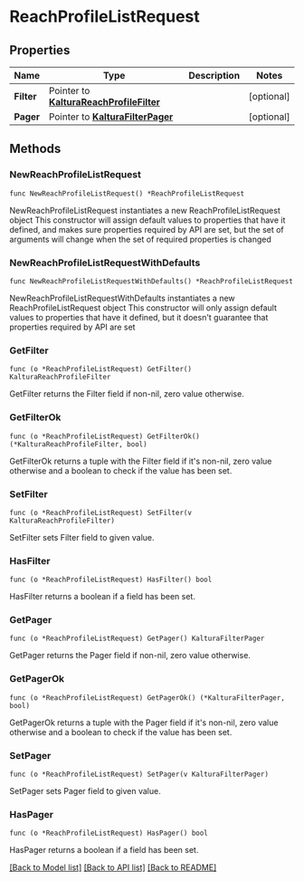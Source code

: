 # ReachProfileListRequest

## Properties

Name | Type | Description | Notes
------------ | ------------- | ------------- | -------------
**Filter** | Pointer to [**KalturaReachProfileFilter**](KalturaReachProfileFilter.md) |  | [optional] 
**Pager** | Pointer to [**KalturaFilterPager**](KalturaFilterPager.md) |  | [optional] 

## Methods

### NewReachProfileListRequest

`func NewReachProfileListRequest() *ReachProfileListRequest`

NewReachProfileListRequest instantiates a new ReachProfileListRequest object
This constructor will assign default values to properties that have it defined,
and makes sure properties required by API are set, but the set of arguments
will change when the set of required properties is changed

### NewReachProfileListRequestWithDefaults

`func NewReachProfileListRequestWithDefaults() *ReachProfileListRequest`

NewReachProfileListRequestWithDefaults instantiates a new ReachProfileListRequest object
This constructor will only assign default values to properties that have it defined,
but it doesn't guarantee that properties required by API are set

### GetFilter

`func (o *ReachProfileListRequest) GetFilter() KalturaReachProfileFilter`

GetFilter returns the Filter field if non-nil, zero value otherwise.

### GetFilterOk

`func (o *ReachProfileListRequest) GetFilterOk() (*KalturaReachProfileFilter, bool)`

GetFilterOk returns a tuple with the Filter field if it's non-nil, zero value otherwise
and a boolean to check if the value has been set.

### SetFilter

`func (o *ReachProfileListRequest) SetFilter(v KalturaReachProfileFilter)`

SetFilter sets Filter field to given value.

### HasFilter

`func (o *ReachProfileListRequest) HasFilter() bool`

HasFilter returns a boolean if a field has been set.

### GetPager

`func (o *ReachProfileListRequest) GetPager() KalturaFilterPager`

GetPager returns the Pager field if non-nil, zero value otherwise.

### GetPagerOk

`func (o *ReachProfileListRequest) GetPagerOk() (*KalturaFilterPager, bool)`

GetPagerOk returns a tuple with the Pager field if it's non-nil, zero value otherwise
and a boolean to check if the value has been set.

### SetPager

`func (o *ReachProfileListRequest) SetPager(v KalturaFilterPager)`

SetPager sets Pager field to given value.

### HasPager

`func (o *ReachProfileListRequest) HasPager() bool`

HasPager returns a boolean if a field has been set.


[[Back to Model list]](../README.md#documentation-for-models) [[Back to API list]](../README.md#documentation-for-api-endpoints) [[Back to README]](../README.md)


